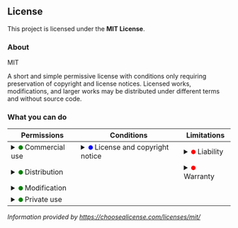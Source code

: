 ## License
This project is licensed under the **MIT License**.

### About
MIT

A short and simple permissive license with conditions only requiring preservation of copyright and license notices. Licensed works, modifications, and larger works may be distributed under different terms and without source code.

### What you can do
| Permissions                                                                                                                                                                                                                                    | Conditions                                                                                                                                                                                                                                                               | Limitations                                                                                                                                                                                                                       |
|------------------------------------------------------------------------------------------------------------------------------------------------------------------------------------------------------------------------------------------------|--------------------------------------------------------------------------------------------------------------------------------------------------------------------------------------------------------------------------------------------------------------------------|-----------------------------------------------------------------------------------------------------------------------------------------------------------------------------------------------------------------------------------|
| <details><summary><svg width="10" height="10" xmlns="http://www.w3.org/2000/svg"><circle cx="5" cy="5" r="5" fill="green"/></svg> Commercial use</summary>The licensed material and derivatives may be used for commercial purposes.</details> | <details><summary><svg width="10" height="10" xmlns="http://www.w3.org/2000/svg"><circle cx="5" cy="5" r="5" fill="blue"/></svg> License and copyright notice</summary>A copy of the license and copyright notice must be included with the licensed material.</details> | <details><summary><svg width="10" height="10" xmlns="http://www.w3.org/2000/svg"><circle cx="5" cy="5" r="5" fill="red"/></svg> Liability</summary>This license includes a limitation of liability.</details>                     |
| <details><summary><svg width="10" height="10" xmlns="http://www.w3.org/2000/svg"><circle cx="5" cy="5" r="5" fill="green"/></svg> Distribution</summary>The licensed material may be distributed.</details>                                    |                                                                                                                                                                                                                                                                          | <details><summary><svg width="10" height="10" xmlns="http://www.w3.org/2000/svg"><circle cx="5" cy="5" r="5" fill="red"/></svg> Warranty</summary>This license explicitly states that it does NOT provide any warranty.</details> |
| <details><summary><svg width="10" height="10" xmlns="http://www.w3.org/2000/svg"><circle cx="5" cy="5" r="5" fill="green"/></svg> Modification</summary>The licensed material may be modified.</details>                                       |                                                                                                                                                                                                                                                                          |                                                                                                                                                                                                                                   |
| <details><summary><svg width="10" height="10" xmlns="http://www.w3.org/2000/svg"><circle cx="5" cy="5" r="5" fill="green"/></svg> Private use</summary>The licensed material may be used and modified in private.</details>                    |                                                                                                                                                                                                                                                                          |                                                                                                                                                                                                                                   |

*Information provided by https://choosealicense.com/licenses/mit/*
